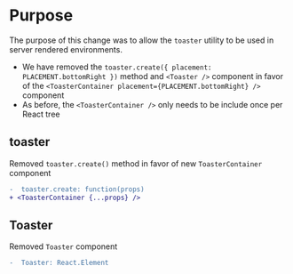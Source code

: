 # Purpose

The purpose of this change was to allow the `toaster` utility to be used in server rendered environments.

- We have removed the `toaster.create({ placement: PLACEMENT.bottomRight })` method and `<Toaster />` component in favor of the `<ToasterContainer placement={PLACEMENT.bottomRight} />` component
- As before, the `<ToasterContainer />` only needs to be include once per React tree

## toaster

Removed `toaster.create()` method in favor of new `ToasterContainer` component

```diff
-  toaster.create: function(props)
+ <ToasterContainer {...props} />
```

## Toaster

Removed `Toaster` component

```diff
-  Toaster: React.Element
```
